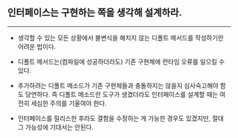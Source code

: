 ## 인터페이스는 구현하는 쪽을 생각해 설계하라.

---

-   생각할 수 있는 모든 상황에서 불변식을 해치지 않는 디폴트 메서드를 작성하기란 어려운 법이다.

-   디폴트 메서드는(컴파일에 성공하더라도) 기존 구현체에 런타임 오류를 일으킬 수 있다.

-   추가하려는 디폴트 메소드가 기존 구현체들과 충돌하지는 않을지 심사숙고해야 함도 당연하다. 즉 디폴트 메소드란 도구가 생겼더라도 인터페이스를 설계할 때는 여전히 세심한 주의를 기울여야 한다.

-   인터페이스를 릴리스한 후라도 결함을 수정하는 게 가능한 경우도 있겠지만, 절대 그 가능성에 기대서는 안된다.
